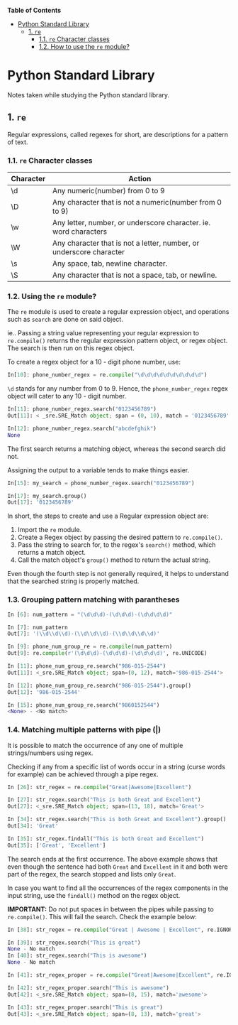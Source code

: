 <!-- START doctoc generated TOC please keep comment here to allow auto update -->
<!-- DON'T EDIT THIS SECTION, INSTEAD RE-RUN doctoc TO UPDATE -->
**Table of Contents**

- [Python Standard Library](#python-standard-library)
  - [1. `re`](#1-re)
    - [1.1. `re` Character classes](#11-re-character-classes)
    - [1.2. How to use the `re` module?](#12-how-to-use-the-re-module)

<!-- END doctoc generated TOC please keep comment here to allow auto update -->

# Python Standard Library

Notes taken while studying the Python standard library.

## 1. `re`

Regular expressions, called regexes for short, are descriptions for a pattern of text.

### 1.1. `re` Character classes

Character | Action
--------- | -------
| \d | Any numeric(number) from 0 to 9|
| \D | Any character that is not a numeric(number from 0 to 9)|
| \w | Any letter, number, or underscore character. ie. word characters|
| \W | Any character that is not a letter, number, or underscore character|
| \s | Any space, tab, newline character.|
| \S | Any character that is not a space, tab, or newline.|

### 1.2. Using the `re` module?

The `re` module is used to create a regular expression object, and operations such as `search` are done on said object.

ie.. Passing a string value representing your regular expression to `re.compile()` returns the regular expression pattern object, or regex object. The search is then run on this regex object.

To create a regex object for a 10 - digit phone number, use:

```python
In[10]: phone_number_regex = re.compile("\d\d\d\d\d\d\d\d\d\d")
```

`\d` stands for any number from 0 to 9. Hence, the `phone_number_regex` regex object will cater to any 10 - digit number.

```python
In[11]: phone_number_regex.search("0123456789")
Out[11]: < _sre.SRE_Match object; span = (0, 10), match = '0123456789' >

In[12]: phone_number_regex.search("abcdefghik")
None
```

The first search returns a matching object, whereas the second search did not.

Assigning the output to a variable tends to make things easier.

```python
In[15]: my_search = phone_number_regex.search("0123456789")

In[17]: my_search.group()
Out[17]: '0123456789'
```

In short, the steps to create and use a Regular expression object are:

1. Import the `re` module.
2. Create a Regex object by passing the desired pattern to `re.compile()`.
3. Pass the string to search for, to the regex's `search()` method, which returns a match object.
4. Call the match object's `group()` method to return the actual string.

Even though the fourth step is not generally required, it helps to understand that the searched string is properly matched.

### 1.3. Grouping pattern matching with parantheses

```python
In [6]: num_pattern = "(\d\d\d)-(\d\d\d)-(\d\d\d\d)"

In [7]: num_pattern
Out[7]: '(\\d\\d\\d)-(\\d\\d\\d)-(\\d\\d\\d\\d)'

In [9]: phone_num_group_re = re.compile(num_pattern)
Out[9]: re.compile(r'(\d\d\d)-(\d\d\d)-(\d\d\d\d)', re.UNICODE)

In [11]: phone_num_group_re.search("986-015-2544")
Out[11]: <_sre.SRE_Match object; span=(0, 12), match='986-015-2544'>

In [12]: phone_num_group_re.search("986-015-2544").group()
Out[12]: '986-015-2544'

In [15]: phone_num_group_re.search("9860152544")
<None> - <No match>
```

### 1.4. Matching multiple patterns with pipe (|)

It is possible to match the occurrence of any one of multiple strings/numbers using regex.

Checking if any from a specific list of words occur in a string (curse words for example) can be achieved through a pipe regex.

```python
In [26]: str_regex = re.compile("Great|Awesome|Excellent")

In [27]: str_regex.search("This is both Great and Excellent")
Out[27]: <_sre.SRE_Match object; span=(13, 18), match='Great'>

In [34]: str_regex.search("This is both Great and Excellent").group()
Out[34]: 'Great'

In [35]: str_regex.findall("This is both Great and Excellent")
Out[35]: ['Great', 'Excellent']
```

The search ends at the first occurrence. The above example shows that even though the sentence had both `Great` and `Excellent` in it and both were part of the regex, the search stopped and lists only `Great`.

In case you want to find all the occurrences of the regex components in the input string, use the `findall()` method on the regex object.


**IMPORTANT:** Do not put spaces in between the pipes while passing to `re.compile()`. This will fail the search. Check the example below:

```python
In [38]: str_regex = re.compile("Great | Awesome | Excellent", re.IGNORECASE)

In [39]: str_regex.search("This is great")
None - No match
In [40]: str_regex.search("This is awesome")
None - No match

In [41]: str_regex_proper = re.compile("Great|Awesome|Excellent", re.IGNORECASE)

In [42]: str_regex_proper.search("This is awesome")
Out[42]: <_sre.SRE_Match object; span=(8, 15), match='awesome'>

In [43]: str_regex_proper.search("This is great")
Out[43]: <_sre.SRE_Match object; span=(8, 13), match='great'>
```

